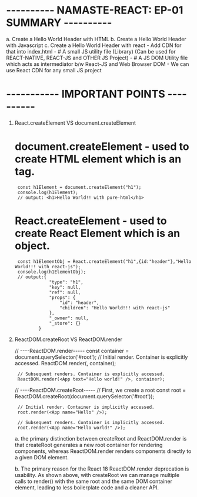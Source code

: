 # ---------- NAMASTE-REACT: EP-01 SUMMARY ----------
a.    Create a Hello World Header with HTML
b. Create a Hello World Header with Javascript
c. Create a Hello World Header with react
    -   Add CDN for that into index.html
        -   <script crossorigin src="https://unpkg.com/react@18/umd/react.development.js"></script>
                # A small JS utility file (Library) (Can be used for REACT-NATIVE, REACT-JS and OTHER JS Project)
        -   <script crossorigin src="https://unpkg.com/react-dom@18/umd/react-dom.development.js"></script>
                # A JS DOM Utility file which acts as intermediator b/w React-JS and Web Browser DOM 
    - We can use React CDN for any small JS project


# ----------- IMPORTANT POINTS ----------
1. React.createElement VS document.createElement
    # document.createElement - used to create HTML element which is an tag.
        const h1Element = document.createElement("h1");
        console.log(h1Element);
        // output: <h1>Hello World!! with pure-html</h1>

    # React.createElement - used to create React Element which is an object.
        const h1ElementObj = React.createElement("h1",{id:"header"},"Hello World!!! with react-js");
        console.log(h1ElementObj); 
        // output:{
                    "type": "h1",
                    "key": null,
                    "ref": null,
                    "props": {
                        "id": "header",
                        "children": "Hello World!!! with react-js"
                    },
                    "_owner": null,
                    "_store": {}
                }



2. ReactDOM.createRoot VS ReactDOM.render

    // ----ReactDOM.render-----
        const container = document.querySelector('#root');
        // Initial render. Container is explicitly accessed.
        ReactDOM.render(<App text="Hello" />, container);

        // Subsequent renders. Container is explicitly accessed.
        ReactDOM.render(<App text="Hello world!" />, container);

    // ----ReactDOM.createRoot-----
        // First, we create a root
        const root = ReactDOM.createRoot(document.querySelector('#root'));

        // Initial render. Container is implicitly accessed.
        root.render(<App name="Hello" />);

        // Subsequent renders. Container is implicitly accessed.
        root.render(<App name="Hello world!" />);

    a. the primary distinction between createRoot and ReactDOM.render is that createRoot generates a new root container for rendering components, whereas ReactDOM.render renders components directly to a given DOM element.

    b. The primary reason for the React 18 ReactDOM.render deprecation is usability. As shown above, with createRoot we can manage multiple calls to render() with the same root and the same DOM container element, leading to less boilerplate code and a cleaner API.







